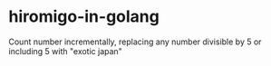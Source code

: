 # hiromigo-in-golang
Count number incrementally, replacing any number divisible by 5 or including 5 with "exotic japan"
